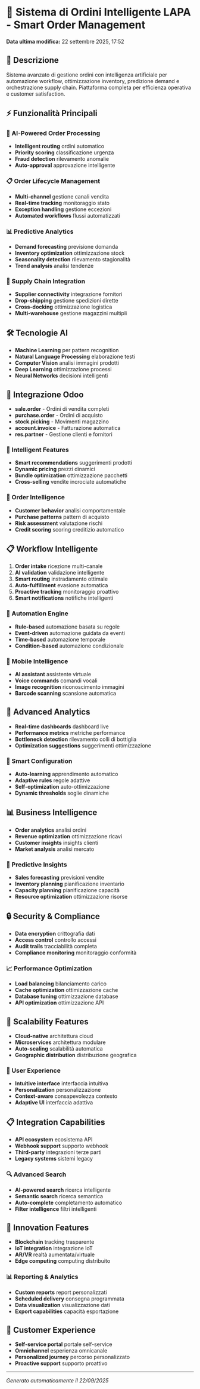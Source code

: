# 🧠 Sistema di Ordini Intelligente LAPA - Smart Order Management

**Data ultima modifica:** 22 settembre 2025, 17:52

## 🎯 Descrizione
Sistema avanzato di gestione ordini con intelligenza artificiale per automazione workflow, ottimizzazione inventory, predizione demand e orchestrazione supply chain. Piattaforma completa per efficienza operativa e customer satisfaction.

## ⚡ Funzionalità Principali

### 🤖 AI-Powered Order Processing
- **Intelligent routing** ordini automatico
- **Priority scoring** classificazione urgenza
- **Fraud detection** rilevamento anomalie
- **Auto-approval** approvazione intelligente

### 📋 Order Lifecycle Management
- **Multi-channel** gestione canali vendita
- **Real-time tracking** monitoraggio stato
- **Exception handling** gestione eccezioni
- **Automated workflows** flussi automatizzati

### 📊 Predictive Analytics
- **Demand forecasting** previsione domanda
- **Inventory optimization** ottimizzazione stock
- **Seasonality detection** rilevamento stagionalità
- **Trend analysis** analisi tendenze

### 🔄 Supply Chain Integration
- **Supplier connectivity** integrazione fornitori
- **Drop-shipping** gestione spedizioni dirette
- **Cross-docking** ottimizzazione logistica
- **Multi-warehouse** gestione magazzini multipli

## 🛠️ Tecnologie AI
- **Machine Learning** per pattern recognition
- **Natural Language Processing** elaborazione testi
- **Computer Vision** analisi immagini prodotti
- **Deep Learning** ottimizzazione processi
- **Neural Networks** decisioni intelligenti

## 🔌 Integrazione Odoo
- **sale.order** - Ordini di vendita completi
- **purchase.order** - Ordini di acquisto
- **stock.picking** - Movimenti magazzino
- **account.invoice** - Fatturazione automatica
- **res.partner** - Gestione clienti e fornitori

### 💼 Intelligent Features
- **Smart recommendations** suggerimenti prodotti
- **Dynamic pricing** prezzi dinamici
- **Bundle optimization** ottimizzazione pacchetti
- **Cross-selling** vendite incrociate automatiche

### 🎯 Order Intelligence
- **Customer behavior** analisi comportamentale
- **Purchase patterns** pattern di acquisto
- **Risk assessment** valutazione rischi
- **Credit scoring** scoring creditizio automatico

## 📋 Workflow Intelligente
1. **Order intake** ricezione multi-canale
2. **AI validation** validazione intelligente
3. **Smart routing** instradamento ottimale
4. **Auto-fulfillment** evasione automatica
5. **Proactive tracking** monitoraggio proattivo
6. **Smart notifications** notifiche intelligenti

### 🚀 Automation Engine
- **Rule-based** automazione basata su regole
- **Event-driven** automazione guidata da eventi
- **Time-based** automazione temporale
- **Condition-based** automazione condizionale

### 📱 Mobile Intelligence
- **AI assistant** assistente virtuale
- **Voice commands** comandi vocali
- **Image recognition** riconoscimento immagini
- **Barcode scanning** scansione automatica

## 🌟 Advanced Analytics
- **Real-time dashboards** dashboard live
- **Performance metrics** metriche performance
- **Bottleneck detection** rilevamento colli di bottiglia
- **Optimization suggestions** suggerimenti ottimizzazione

### 🔧 Smart Configuration
- **Auto-learning** apprendimento automatico
- **Adaptive rules** regole adattive
- **Self-optimization** auto-ottimizzazione
- **Dynamic thresholds** soglie dinamiche

## 📊 Business Intelligence
- **Order analytics** analisi ordini
- **Revenue optimization** ottimizzazione ricavi
- **Customer insights** insights clienti
- **Market analysis** analisi mercato

### 🎯 Predictive Insights
- **Sales forecasting** previsioni vendite
- **Inventory planning** pianificazione inventario
- **Capacity planning** pianificazione capacità
- **Resource optimization** ottimizzazione risorse

## 🔒 Security & Compliance
- **Data encryption** crittografia dati
- **Access control** controllo accessi
- **Audit trails** tracciabilità completa
- **Compliance monitoring** monitoraggio conformità

### 📈 Performance Optimization
- **Load balancing** bilanciamento carico
- **Cache optimization** ottimizzazione cache
- **Database tuning** ottimizzazione database
- **API optimization** ottimizzazione API

## 🚀 Scalability Features
- **Cloud-native** architettura cloud
- **Microservices** architettura modulare
- **Auto-scaling** scalabilità automatica
- **Geographic distribution** distribuzione geografica

### 🎨 User Experience
- **Intuitive interface** interfaccia intuitiva
- **Personalization** personalizzazione
- **Context-aware** consapevolezza contesto
- **Adaptive UI** interfaccia adattiva

## 📋 Integration Capabilities
- **API ecosystem** ecosistema API
- **Webhook support** supporto webhook
- **Third-party** integrazioni terze parti
- **Legacy systems** sistemi legacy

### 🔍 Advanced Search
- **AI-powered search** ricerca intelligente
- **Semantic search** ricerca semantica
- **Auto-complete** completamento automatico
- **Filter intelligence** filtri intelligenti

## 🌟 Innovation Features
- **Blockchain** tracking trasparente
- **IoT integration** integrazione IoT
- **AR/VR** realtà aumentata/virtuale
- **Edge computing** computing distribuito

### 📊 Reporting & Analytics
- **Custom reports** report personalizzati
- **Scheduled delivery** consegna programmata
- **Data visualization** visualizzazione dati
- **Export capabilities** capacità esportazione

## 🎯 Customer Experience
- **Self-service portal** portale self-service
- **Omnichannel** esperienza omnicanale
- **Personalized journey** percorso personalizzato
- **Proactive support** supporto proattivo

---
*Generato automaticamente il 22/09/2025*